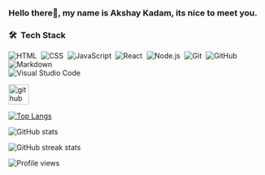 ### Hello there👋, my name is Akshay Kadam, its nice to meet you.


### 🛠 &nbsp;Tech Stack


![HTML](https://img.shields.io/badge/-HTML-05122A?style=flat&logo=HTML5)&nbsp;
![CSS](https://img.shields.io/badge/-CSS-05122A?style=flat&logo=CSS3&logoColor=1572B6)&nbsp;
![JavaScript](https://img.shields.io/badge/-JavaScript-05122A?style=flat&logo=javascript)&nbsp;
![React](https://img.shields.io/badge/-React-05122A?style=flat&logo=react)&nbsp;
![Node.js](https://img.shields.io/badge/-Node.js-05122A?style=flat&logo=node.js)&nbsp;
![Git](https://img.shields.io/badge/-Git-05122A?style=flat&logo=git)&nbsp;
![GitHub](https://img.shields.io/badge/-GitHub-05122A?style=flat&logo=github)&nbsp;
![Markdown](https://img.shields.io/badge/-Markdown-05122A?style=flat&logo=markdown)\
![Visual Studio Code](https://img.shields.io/badge/-Visual%20Studio%20Code-05122A?style=flat&logo=visual-studio-code&logoColor=007ACC)&nbsp;
 


[<img src='https://cdn.jsdelivr.net/npm/simple-icons@3.0.1/icons/github.svg' alt='github' height='40'>](https://github.com/therealdrtroll)  

[![Top Langs](https://github-readme-stats.vercel.app/api/top-langs/?username=therealdrtroll)](https://github.com/anuraghazra/github-readme-stats)

![GitHub stats](https://github-readme-stats.vercel.app/api?username=therealdrtroll&show_icons=true)  

![GitHub streak stats](https://github-readme-streak-stats.herokuapp.com/?user=therealdrtroll)  

![Profile views](https://gpvc.arturio.dev/therealdrtroll)  
